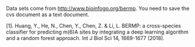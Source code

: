 Data sets come from http://www.bioinfogo.org/bermp. You need to save the cvs document as a text document.

[1]. Huang, Y., He, N., Chen, Y., Chen, Z. & Li, L. BERMP: a cross-species classifier for predicting m(6)A sites by integrating a deep learning algorithm and a random forest approach. Int J Biol Sci 14, 1669-1677 (2018).
